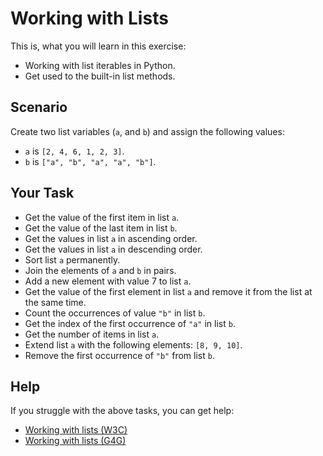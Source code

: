 # Working with Lists

This is, what you will learn in this exercise:

* Working with list iterables in Python.
* Get used to the built-in list methods.

## Scenario

Create two list variables (``a``, and ``b``) and assign the following values:

* `a` is `[2, 4, 6, 1, 2, 3]`.
* `b` is `["a", "b", "a", "a", "b"]`.

## Your Task

* Get the value of the first item in list `a`.
* Get the value of the last item in list `b`.
* Get the values in list `a` in ascending order.
* Get the values in list `a` in descending order.
* Sort list `a` permanently.
* Join the elements of `a` and `b` in pairs.
* Add a new element with value 7 to list `a`.
* Get the value of the first element in list `a` and remove it from the list at the same time.
* Count the occurrences of value `"b"` in list `b`.
* Get the index of the first occurrence of `"a"` in list `b`.
* Get the number of items in list `a`.
* Extend list `a` with the following elements: `[8, 9, 10]`.
* Remove the first occurrence of `"b"` from list `b`.

## Help

If you struggle with the above tasks, you can get help:

* [Working with lists (W3C)](https://www.w3schools.com/python/python_lists.asp)
* [Working with lists (G4G)](https://www.geeksforgeeks.org/python-lists/)
